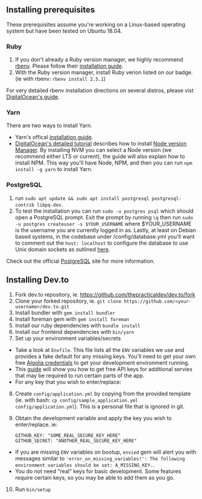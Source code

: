 ## Installing prerequisites

These prerequisites assume you're working on a Linux-based operating system but have been tested on Ubuntu 18.04.

### Ruby

1.  If you don't already a Ruby version manager, we highly recommend [rbenv](https://github.com/rbenv/rbenv). Please follow their [installation guide](https://github.com/rbenv/rbenv#installation).
2.  With the Ruby version manager, install Ruby verion listed on our badge. (ie with rbenv: `rbenv install 2.5.1`)

For very detailed rbenv installation directions on several distros, please vist [DigitalOcean's guide](https://www.digitalocean.com/community/tutorials/how-to-install-ruby-on-rails-with-rbenv-on-ubuntu-18-04).

### Yarn

There are two ways to install Yarn.

* Yarn's offical [installation guide](https://yarnpkg.com/en/docs/install#debian-stable).
* [DigitalOcean's detailed tutorial](https://www.digitalocean.com/community/tutorials/how-to-install-node-js-on-ubuntu-18-04) describes how to install [Node version Manager](https://github.com/creationix/nvm). By installing NVM you can select a Node version (we recommend either LTS or current), the guide will also explain how to install NPM. This way you'll have Node, NPM, and then you can run `npm install -g yarn` to install Yarn.

### PostgreSQL

1.  run `sudo apt update && sudo apt install postgresql postgresql-contrib libpq-dev`.
2.  To test the installation you can run `sudo -u postgres psql` which should open a PostgreSQL prompt. Exit the prompt by running `\q` then run `sudo -u postgres createuser -s $YOUR_USERNAME` where $YOUR_USERNAME is the username you are currently logged in as. Lastly, at least on Debian based systems, in the codebase under /config/database.yml you'll want to comment out the `host: localhost` to configure the database to use Unix domain sockets as outlined [here](https://stackoverflow.com/questions/23375740/pgconnectionbad-fe-sendauth-no-password-supplied).

Check out the official [PostgreSQL](https://www.postgresql.org/) site for more information.

## Installing Dev.to

1.  Fork dev.to repository, ie. https://github.com/thepracticaldev/dev.to/fork
2.  Clone your forked repository, ie. `git clone https://github.com/<your-username>/dev.to.git`
3.  Install bundler with `gem install bundler`
4.  Install foreman gem with `gem install foreman`
5.  Install our ruby dependencies with `bundle install`
6.  Install our frontend dependencies with `bin/yarn`
7.  Set up your environment variables/secrets

* Take a look at `Envfile`. This file lists all the `ENV` variables we use and provides a fake default for any missing keys. You'll need to get your own free [Algolia credentials](http://docs.dev.to/get-api-keys-dev-env/#algolia) to get your development environment running.
* This [guide](http://docs.dev.to/get-api-keys-dev-env/) will show you how to get free API keys for additional servies that may be required to run certain parts of the app.
* For any key that you wish to enter/replace:

8.  Create `config/application.yml` by copying from the provided template (ie. with bash: `cp config/sample_application.yml config/application.yml`). This is a personal file that is ignored in git.
9.  Obtain the development variable and apply the key you wish to enter/replace. ie:

    ```
    GITHUB_KEY: "SOME_REAL_SECURE_KEY_HERE"
    GITHUB_SECRET: "ANOTHER_REAL_SECURE_KEY_HERE"
    ```

* If you are missing `ENV` variables on bootup, `envied` gem will alert you with messages similar to `'error_on_missing_variables!': The following environment variables should be set: A_MISSING_KEY.`.
* You do not need "real" keys for basic development. Some features require certain keys, so you may be able to add them as you go.

10. Run `bin/setup`
